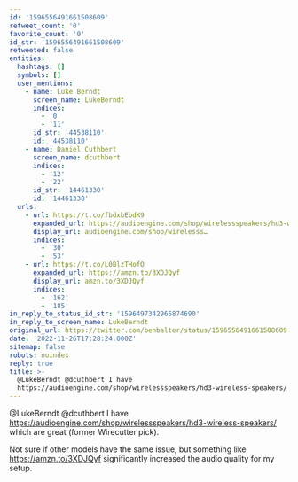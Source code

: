 ```yaml
---
id: '1596556491661508609'
retweet_count: '0'
favorite_count: '0'
id_str: '1596556491661508609'
retweeted: false
entities:
  hashtags: []
  symbols: []
  user_mentions:
    - name: Luke Berndt
      screen_name: LukeBerndt
      indices:
        - '0'
        - '11'
      id_str: '44538110'
      id: '44538110'
    - name: Daniel Cuthbert
      screen_name: dcuthbert
      indices:
        - '12'
        - '22'
      id_str: '14461330'
      id: '14461330'
  urls:
    - url: https://t.co/fbdxbEbdK9
      expanded_url: https://audioengine.com/shop/wirelessspeakers/hd3-wireless-speakers/
      display_url: audioengine.com/shop/wirelesss…
      indices:
        - '30'
        - '53'
    - url: https://t.co/L0BlzTHofO
      expanded_url: https://amzn.to/3XDJQyf
      display_url: amzn.to/3XDJQyf
      indices:
        - '162'
        - '185'
in_reply_to_status_id_str: '1596497342965874690'
in_reply_to_screen_name: LukeBerndt
original_url: https://twitter.com/benbalter/status/1596556491661508609
date: '2022-11-26T17:28:24.000Z'
sitemap: false
robots: noindex
reply: true
title: >-
  @LukeBerndt @dcuthbert I have
  https://audioengine.com/shop/wirelessspeakers/hd3-wireless-speakers/ w…
---
```


@LukeBerndt @dcuthbert I have https://audioengine.com/shop/wirelessspeakers/hd3-wireless-speakers/ which are great (former Wirecutter pick).

Not sure if other models have the same issue, but something like https://amzn.to/3XDJQyf significantly increased the audio quality for my setup.